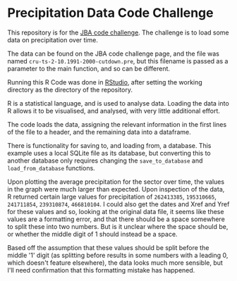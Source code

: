 # Precipitation Data Code Challenge

This repository is for the [JBA code challenge](https://jbasoftware.com/careers/code-challenge/). The challenge is to load some data on precipitation over time.

The data can be found on the JBA code challenge page, and the file was named `cru-ts-2-10.1991-2000-cutdown.pre`, but this filename is passed as a parameter to the main function, and so can be different.

Running this R Code was done in [RStudio](https://www.rstudio.com/), after setting the working directory as the directory of the repository.

R is a statistical language, and is used to analyse data. Loading the data into R allows it to be visualised, and analysed, with very little additional effort.

The code loads the data, assigning the relevant information in the first lines of the file to a header, and the remaining data into a dataframe.

There is functionality for saving to, and loading from, a database. This example uses a local SQLite file as its database, but converting this to another database only requires changing the `save_to_database` and `load_from_database` functions.

Upon plotting the average precipitation for the sector over time, the values in the graph were much larger than expected. Upon inspection of the data, R returned certain large values for precipitation of `262413385`, `195310665`, `241711854`, `239310874`, `466810104`. I could also get the dates and Xref and Yref for these values and so, looking at the original data file, it seems like these values are a formatting error, and that there should be a space somewhere to split these into two numbers. But is it unclear where the space should be, or whether the middle digit of 1 should instead be a space.

Based off the assumption that these values should be split before the middle '1' digit (as splitting before results in some numbers with a leading 0, which doesn't feature elsewhere), the data looks much more sensible, but I'll need confirmation that this formatting mistake has happened.
